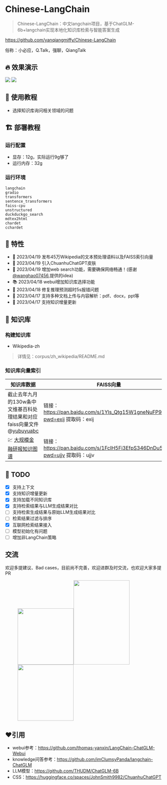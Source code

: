 # Chinese-LangChain

> Chinese-LangChain：中文langchain项目，基于ChatGLM-6b+langchain实现本地化知识库检索与智能答案生成

https://github.com/yanqiangmiffy/Chinese-LangChain

俗称：小必应，Q.Talk，强聊，QiangTalk

## 🔥 效果演示

![](https://github.com/yanqiangmiffy/Chinese-LangChain/blob/master/images/web_demo.png)
![](https://github.com/yanqiangmiffy/Chinese-LangChain/blob/master/images/web_demo_new.png)

## 🚋 使用教程

- 选择知识库询问相关领域的问题

## 🏗️ 部署教程

### 运行配置

- 显存：12g，实际运行9g够了
- 运行内存：32g

### 运行环境
```text
langchain
gradio
transformers
sentence_transformers
faiss-cpu
unstructured
duckduckgo_search
mdtex2html
chardet
cchardet
```
## 🚀 特性

- 📝 2023/04/19 发布45万Wikipedia的文本预处理语料以及FAISS索引向量
- 🐯 2023/04/19 引入ChuanhuChatGPT皮肤
- 📱 2023/04/19 增加web search功能，需要确保网络畅通！(感谢[@wanghao07456](https://github.com/wanghao07456),提供的idea)
- 📚 2023/04/18 webui增加知识库选择功能
- 🚀 2023/04/18 修复推理预测超时5s报错问题
- 🎉 2023/04/17 支持多种文档上传与内容解析：pdf、docx，ppt等
- 🎉 2023/04/17 支持知识增量更新

[//]: # (- 支持检索结果与LLM生成结果对比)

## 🧰 知识库

### 构建知识库

- Wikipedia-zh

> 详情见：corpus/zh_wikipedia/README.md

### 知识库向量索引

| 知识库数据                                            |FAISS向量|
|--------------------------------------------------|----|
| 截止去年九月的130w条中文维基百科处理结果和对应faiss向量文件 @[yubuyuabc](https://github.com/yubuyuabc)         |链接：https://pan.baidu.com/s/1Yls_Qtg15W1gneNuFP9O_w?pwd=exij 提取码：exij|
| 💹 [大规模金融研报知识图谱](http://openkg.cn/dataset/fr2kg) |链接：https://pan.baidu.com/s/1FcIH5Fi3EfpS346DnDu51Q?pwd=ujjv 提取码：ujjv |

## 🔨 TODO

* [x] 支持上下文
* [x] 支持知识增量更新
* [x] 支持加载不同知识库
* [x] 支持检索结果与LLM生成结果对比
* [ ] 支持检索生成结果与原始LLM生成结果对比
* [ ] 检索结果过滤与排序
* [x] 互联网检索结果接入
* [ ] 模型初始化有问题
* [ ] 增加非LangChain策略

## 交流

欢迎多提建议、Bad cases，目前尚不完善，欢迎进群及时交流，也欢迎大家多提PR</br>

<figure class="third">
    <img src="https://raw.githubusercontent.com/yanqiangmiffy/Chinese-LangChain/master/images/ch.jpg" width="180px"><img src="https://raw.githubusercontent.com/yanqiangmiffy/Chinese-LangChain/master/images/chatgroup.jpg" width="180px" height="270px"><img src="https://raw.githubusercontent.com/yanqiangmiffy/Chinese-LangChain/master/images/personal.jpg" width="180px">
</figure>



## ❤️引用

- webui参考：https://github.com/thomas-yanxin/LangChain-ChatGLM-Webui
- knowledge问答参考：https://github.com/imClumsyPanda/langchain-ChatGLM
- LLM模型：https://github.com/THUDM/ChatGLM-6B
- CSS：https://huggingface.co/spaces/JohnSmith9982/ChuanhuChatGPT
